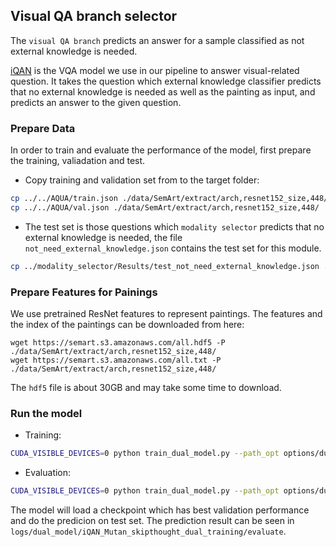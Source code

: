 ## Visual QA branch selector
The `visual QA branch` predicts an answer for a sample classified as not external knowledge is needed.

[iQAN](https://github.com/yikang-li/iQAN) is the VQA model we use in our pipeline to answer visual-related question. 
It takes the question which external knowledge classifier predicts that no external knowledge is needed as well as the 
painting as input, and predicts an answer to the given question.


### Prepare Data

In order to train and evaluate the performance of the model, first prepare the training, valiadation and test. 

- Copy training and validation set from to the target folder:

```bash
cp ../../AQUA/train.json ./data/SemArt/extract/arch,resnet152_size,448/
cp ../../AQUA/val.json ./data/SemArt/extract/arch,resnet152_size,448/
```

- The test set is those questions which `modality selector` predicts that no external knowledge is needed, the file
`not_need_external_knowledge.json` contains the test set for this module.

```bash
cp ../modality_selector/Results/test_not_need_external_knowledge.json ./data/SemArt/extract/arch,resnet152_size,448/
```

### Prepare Features for Painings

We use pretrained ResNet features to represent paintings. The features and the index of the paintings can be downloaded from here:

```
wget https://semart.s3.amazonaws.com/all.hdf5 -P ./data/SemArt/extract/arch,resnet152_size,448/
wget https://semart.s3.amazonaws.com/all.txt -P ./data/SemArt/extract/arch,resnet152_size,448/
```

The `hdf5` file is about 30GB and may take some time to download.

### Run the model

- Training:

```bash
CUDA_VISIBLE_DEVICES=0 python train_dual_model.py --path_opt options/dual_model/dual_model_MUTAN_skipthought.yaml --dir_logs logs/dual_model/iQAN_Mutan_skipthought_dual_training/ --share_embeddings -b 8
```

- Evaluation:

```bash
CUDA_VISIBLE_DEVICES=0 python train_dual_model.py --path_opt options/dual_model/dual_model_MUTAN_skipthought.yaml --dir_logs logs/dual_model/iQAN_Mutan_skipthought_dual_training/ --resume best -e --share_embeddings -b 8
```

The model will load a checkpoint which has best validation performance and do the predicion on test set. The prediction result can be seen in `logs/dual_model/iQAN_Mutan_skipthought_dual_training/evaluate`.
